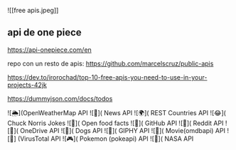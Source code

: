 ![[free apis.jpeg]]

## api de one piece

https://api-onepiece.com/en

repo con un resto de apis:
https://github.com/marcelscruz/public-apis

https://dev.to/irorochad/top-10-free-apis-you-need-to-use-in-your-projects-42jk

https://dummyjson.com/docs/todos

![🌦️](OpenWeatherMap API ![📰](
News API ![🌍](
REST Countries API ![😂](
Chuck Norris Jokes ![🍔](
Open food facts ![🐙](
GitHub API ![🤖](
Reddit API ![📂](
OneDrive API ![🐶](
Dogs API ![🎉](
GIPHY API ![🍿](
Movie(omdbapi) API ![🦠]
(VirusTotal API ![🎮](
Pokemon (pokeapi) API ![🔭](
NASA API